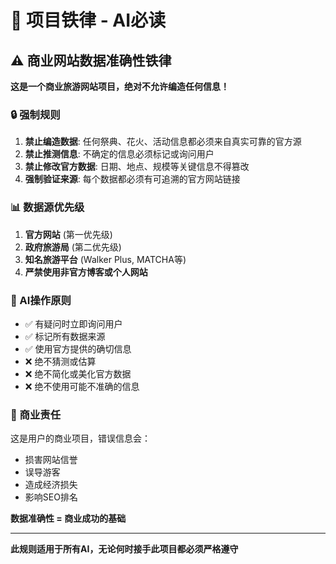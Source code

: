# 🚨 项目铁律 - AI必读

## ⚠️ 商业网站数据准确性铁律

**这是一个商业旅游网站项目，绝对不允许编造任何信息！**

### 🔒 强制规则
1. **禁止编造数据**: 任何祭典、花火、活动信息都必须来自真实可靠的官方源
2. **禁止推测信息**: 不确定的信息必须标记或询问用户
3. **禁止修改官方数据**: 日期、地点、规模等关键信息不得篡改
4. **强制验证来源**: 每个数据都必须有可追溯的官方网站链接

### 📊 数据源优先级
1. **官方网站** (第一优先级)
2. **政府旅游局** (第二优先级)  
3. **知名旅游平台** (Walker Plus, MATCHA等)
4. **严禁使用非官方博客或个人网站**

### 🛑 AI操作原则
- ✅ 有疑问时立即询问用户
- ✅ 标记所有数据来源
- ✅ 使用官方提供的确切信息
- ❌ 绝不猜测或估算
- ❌ 绝不简化或美化官方数据
- ❌ 绝不使用可能不准确的信息

### 💼 商业责任
这是用户的商业项目，错误信息会：
- 损害网站信誉
- 误导游客
- 造成经济损失
- 影响SEO排名

**数据准确性 = 商业成功的基础**

---
**此规则适用于所有AI，无论何时接手此项目都必须严格遵守** 